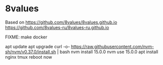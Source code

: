 # 8values
Based on https://github.com/8values/8values.github.io https://github.com/8values-ru/8values-ru.github.io

FIXME: make docker


apt update
apt upgrade
curl -o- https://raw.githubusercontent.com/nvm-sh/nvm/v0.37.0/install.sh | bash
nvm install 15.0.0
nvm use 15.0.0
apt install nginx tmux
reboot now
